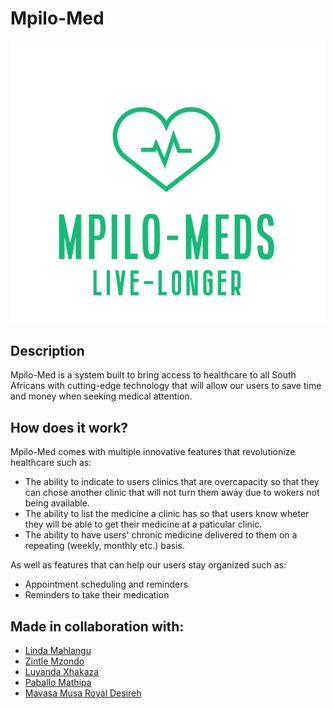 # Mpilo-Med

![Mpilo-Med logo](/images/MpiloMed%20logo.png)

## Description

Mpilo-Med is a system built to bring access to healthcare to all South Africans with cutting-edge technology that will allow our users to save time and money when seeking medical attention.

## How does it work?

Mpilo-Med comes with multiple innovative features that revolutionize healthcare such as:
  * The ability to indicate to users clinics that are overcapacity so that they can chose another clinic that will not turn them away due to wokers not being available.
  * The ability to list the medicine a clinic has so that users know wheter they will be able to get their medicine at a paticular clinic.
  * The ability to have users' chronic medicine delivered to them on a repeating (weekly, monthly etc.) basis.
  
As well as features that can help our users stay organized such as:
 * Appointment scheduling and reminders
 * Reminders to take their medication

## Made in collaboration with:
 * [Linda Mahlangu](https://github.com/LindaPungutsha)
 * [Zintle Mzondo](https://github.com/ZeeMzondo)
 * [Luyanda Xhakaza](https://github.com/luyandaaaa)
 * [Paballo Mathipa](https://github.com/PabiMathipa)
 * [Mavasa Musa Royal Desireh](https://github.com/Musaroyal)
